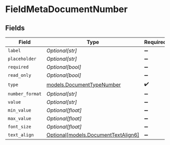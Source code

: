 # FieldMetaDocumentNumber


## Fields

| Field                                                                  | Type                                                                   | Required                                                               | Description                                                            |
| ---------------------------------------------------------------------- | ---------------------------------------------------------------------- | ---------------------------------------------------------------------- | ---------------------------------------------------------------------- |
| `label`                                                                | *Optional[str]*                                                        | :heavy_minus_sign:                                                     | N/A                                                                    |
| `placeholder`                                                          | *Optional[str]*                                                        | :heavy_minus_sign:                                                     | N/A                                                                    |
| `required`                                                             | *Optional[bool]*                                                       | :heavy_minus_sign:                                                     | N/A                                                                    |
| `read_only`                                                            | *Optional[bool]*                                                       | :heavy_minus_sign:                                                     | N/A                                                                    |
| `type`                                                                 | [models.DocumentTypeNumber](../models/documenttypenumber.md)           | :heavy_check_mark:                                                     | N/A                                                                    |
| `number_format`                                                        | *Optional[str]*                                                        | :heavy_minus_sign:                                                     | N/A                                                                    |
| `value`                                                                | *Optional[str]*                                                        | :heavy_minus_sign:                                                     | N/A                                                                    |
| `min_value`                                                            | *Optional[float]*                                                      | :heavy_minus_sign:                                                     | N/A                                                                    |
| `max_value`                                                            | *Optional[float]*                                                      | :heavy_minus_sign:                                                     | N/A                                                                    |
| `font_size`                                                            | *Optional[float]*                                                      | :heavy_minus_sign:                                                     | N/A                                                                    |
| `text_align`                                                           | [Optional[models.DocumentTextAlign6]](../models/documenttextalign6.md) | :heavy_minus_sign:                                                     | N/A                                                                    |